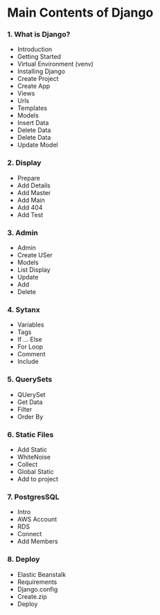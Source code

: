 # Main Contents of Django
### 1. What is Django?
- Introduction
- Getting Started
- Virtual Environment (venv)
- Installing Django
- Create Project
- Create App
- Views
- Urls
- Templates
- Models
- Insert Data
- Delete Data
- Delete Data
- Update Model

### 2. Display
- Prepare
- Add Details
- Add Master
- Add Main
- Add 404
- Add Test

### 3. Admin
- Admin
- Create USer
- Models
- List Display
- Update
- Add
- Delete

### 4. Sytanx
- Variables
- Tags
- If ... Else
- For Loop
- Comment
- Include

### 5. QuerySets
- QUerySet
- Get Data
- Filter
- Order By

### 6. Static Files
- Add Static
- WhiteNoise
- Collect
- Global Static
- Add to project

### 7. PostgresSQL
- Intro
- AWS Account
- RDS
- Connect
- Add Members

### 8. Deploy
- Elastic Beanstalk
- Requirements
- Django.config
- Create.zip
- Deploy
